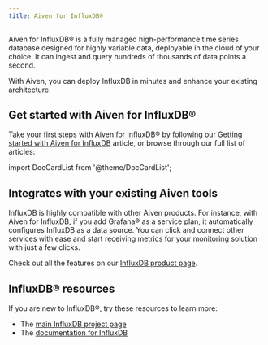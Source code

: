 ```yaml
---
title: Aiven for InfluxDB®
---
```


Aiven for InfluxDB® is a fully managed high-performance time series
database designed for highly variable data, deployable in the cloud of
your choice. It can ingest and query hundreds of thousands of data
points a second.

With Aiven, you can deploy InfluxDB in minutes and enhance your existing
architecture.

## Get started with Aiven for InfluxDB®

Take your first steps with Aiven for InfluxDB® by following our
[Getting started with Aiven for InfluxDB](/docs/products/influxdb/get-started) article, or browse through our full list of articles:

import DocCardList from '@theme/DocCardList';

<DocCardList />

## Integrates with your existing Aiven tools

InfluxDB is highly compatible with other Aiven products. For instance,
with Aiven for InfluxDB, if you add Grafana® as a service plan, it
automatically configures InfluxDB as a data source. You can click and
connect other services with ease and start receiving metrics for your
monitoring solution with just a few clicks.

Check out all the features on our [InfluxDB product
page](https://aiven.io/influxdb).

## InfluxDB® resources

If you are new to InfluxDB®, try these resources to learn more:

-   The [main InfluxDB project page](https://influxdata.com/)
-   The [documentation for InfluxDB](https://docs.influxdata.com/)
